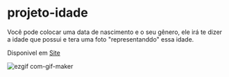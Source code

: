 # projeto-idade       

Você pode colocar uma data de nascimento e o seu gênero, ele irá te dizer a idade que possui e tera uma foto "representanddo" essa idade.

Disponivel em <a href='https://claudiokoori.github.io/projeto-idade/'>Site</a>


![ezgif com-gif-maker](https://user-images.githubusercontent.com/109890121/205711413-0e737c35-36c8-4381-b0e5-4bc7629f4452.gif)
